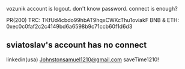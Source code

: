 

 vozunik account is logout.
don't know password.
connect is enough?


PR(200)
TRC: TKfUd4cbdo99hbAT9hqxCWKcThu1oviakF
BNB & ETH: 0xec0c0faf2c2c4149bd6a6598b9c71ccb60f1d6d3

sviatoslav's account has no connect
---------
linkedin(usa)
Johnstonsamuel1210@gmail.com
saveTime1210!